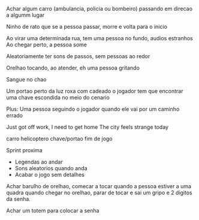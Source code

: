 

Achar algum carro (ambulancia, policia ou bombeiro) passando em direcao a algumm lugar

Ninho de rato que se a pessoa passar, morre e volta para o inicio

Ao virar uma determinada rua, tem uma pessoa no fundo, audios estranhos 
Ao chegar perto, a pessoa some 

Aleatoriamente ter sons de passos, sem pessoas ao redor 

Orelhao tocando, ao atender, eh uma pessoa gritando 

Sangue no chao 

Um portao perto da luz roxa com cadeado
o jogador tem que encontrar uma chave escondida no meio do cenario


Plus: 
Uma pessoa seguindo o jogador quando ele vai por um caminho errado




Just got off work, I need to get home
The city feels strange today




carro 
helicoptero
chave/portao
fim de jogo


Sprint proxima
- Legendas ao andar
- Sons aleatorios quando anda
- Acabar o jogo sem detalhes


Achar barulho de orelhao, comecar a tocar quando a pessoa estiver a uma quadra
quando chegar no orelhao, parar de tocar e sai um gripo e 2 digitos da senha. 

Achar um totem para colocar a senha 